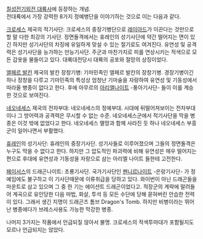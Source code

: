 [칠성전기외전 대륙사](%EC%B9%A0%EC%84%B1%EC%A0%84%EA%B8%B0%EC%99%B8%EC%A0%84%20%EB%8C%80%EB%A5%99%EC%82%AC.md)에 등장하는 개념.  
전대륙에서 가장 강력한 8가지 정예병단을 이야기하는 것으로 이는 다음과 같다.

[크로세스](%ED%81%AC%EB%A1%9C%EC%84%B8%EC%8A%A4.md) 제국의 적기사단: 크로세스의 중장기병단으로
[레이아드](%EB%A0%88%EC%9D%B4%EC%95%84%EB%93%9C.md)가 이끈다는 것만으로 할 말 다한 최강의 기사단.
정면돌격에서는 휴레인의 성기사단에 약간 떨어지는 면이 있긴 하지만 성기사단의 차징에 유일하게 맞설 수 있는 절기로도 여겨진다. 유연성 및
공격력은 성기사단을 능가하는 만능기사단. 주군과 마찬가지로 피를 연상시키는 적색으로 모든 갑옷을 물들이고 있다. 대륙대전당시 대륙의 공포와
절망의 상징이었다.

[엘페르 발칸](%EC%97%98%ED%8E%98%EB%A5%B4%20%EB%B0%9C%EC%B9%B8.md) 제국의 발칸 장창기병:
기마민족인 엘페르 발칸의 장창기병. 경장기병이긴 하나 장창을 다루고 기마민족의 특성상 엄청난 기마술을 자랑하여 유연성 및 기동성에서 따라올
병종이 없다고 한다. 후에 아무르의 [아리엘나이트](%EC%95%84%EB%A6%AC%EC%97%98%20%EB%82%98%EC%9D%B4%ED%8A%B8.md) -풍아기사단-
들이 이를 계승한 것으로 보여진다.

[네오네세스](%EB%84%A4%EC%98%A4%EB%84%A4%EC%84%B8%EC%8A%A4.md) 제국의 전차부대: 네오네세스의
정예부대. 시대에 뒤떨어져보이는 전차부대이나 그 방어력과 공격력은 무시할 수 없는 수준. 네오네세스군에서 적기사단을 막을 병종은 이것 밖에
없었다고 한다. 네오네세스 멸망과 함께 사라진 듯 하나 네오네세스 부흥군이 일어나면서 부활했다.

[휴레인](%ED%9C%B4%EB%A0%88%EC%9D%B8.md)의 성기사단: 휴레인의 중장기사단. 성기사들로 이루어졌으며 그들의
정면돌격은 누구도 막을 수 없다고 한다. 하지만 그 압도적인 파괴력에 비해 유연성은 매우 떨어지는 편으로 후대에 유연성과 기동성을 자랑으로
삼는 아리엘 나이트 들한테 고전한다.

[페이서스](%ED%8E%98%EC%9D%B4%EC%84%9C%EC%8A%A4.md)의 드래곤나이트: 초룡기사단. 국가기사단인 [펜니르나이트](%ED%8E%9C%EB%8B%88%EB%A5%B4%20%EB%82%98%EC%9D%B4%ED%8A%B8.md) -은랑기사단-
가 정예임에도 불구하고 이 기사단때문에 이류취급을 당하고 있다. 와이번이 아닌 드래곤들을 마운트로 삼고 있으며 그 중 한 기는 에이션트
드래곤이었다고. 적장군의 계략에 말려들어 계곡으로 유인당한 다음 마법, 화살, 투석 등 모든 수단에 당해 묻혀버린 안습한 전력이 있다.
그래서 생긴 지명이 드래곤즈 톰브 Dragon's Tomb. 하지만 비병이라는 뛰어난 병종에다가 브레스사용도 가능한 막강한 병종.

나머지 3가지는 작품에서 언급되질 않아서 불명. 크로세스의 적색투마대가 포함될지도 모르나 언급되지는 않았다.  

